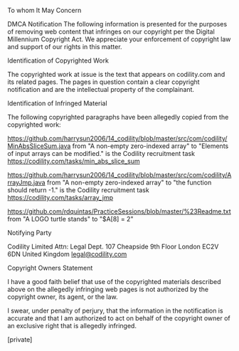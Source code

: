 To whom It May Concern

DMCA Notification
The following information is presented for the purposes of removing web
content that infringes on our copyright per the Digital Millennium
Copyright Act. We appreciate your enforcement of copyright law and support
of our rights in this matter.

Identification of Copyrighted Work

The copyrighted work at issue is the text that appears on codility.com and
its related pages. The pages in question contain a clear copyright
notification and are the intellectual property of the complainant.

Identification of Infringed Material

The following copyrighted paragraphs have been allegedly copied from the
copyrighted work:

https://github.com/harrysun2006/14_codility/blob/master/src/com/codility/MinAbsSliceSum.java
from "A non-empty zero-indexed array"
to "Elements of input arrays can be modified."
is the Codility recruitment task
https://codility.com/tasks/min_abs_slice_sum

https://github.com/harrysun2006/14_codility/blob/master/src/com/codility/ArrayJmp.java
from "A non-empty zero-indexed array"
to "the function should return -1."
is the Codility recruitment task https://codility.com/tasks/array_jmp

https://github.com/rdquintas/PracticeSessions/blob/master/%23Readme.txt
from "A LOGO turtle stands"
to "$A[8] = 2"

Notifying Party

Codility Limited
Attn: Legal Dept.
107 Cheapside
9th Floor
London
EC2V 6DN
United Kingdom
legal@codility.com

Copyright Owners Statement

I have a good faith belief that use of the copyrighted materials described
above on the allegedly infringing web pages is not authorized by the
copyright owner, its agent, or the law.

I swear, under penalty of perjury, that the information in the notification
is accurate and that I am authorized to act on behalf of the copyright
owner of an exclusive right that is allegedly infringed.

[private]
